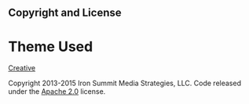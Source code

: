 ## Copyright and License

# Theme Used
[Creative](http://startbootstrap.com/template-overviews/creative/)

Copyright 2013-2015 Iron Summit Media Strategies, LLC. Code released under the [Apache 2.0](https://github.com/IronSummitMedia/startbootstrap-creative/blob/gh-pages/LICENSE) license.